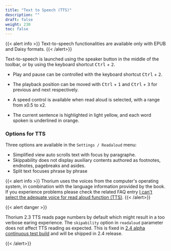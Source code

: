```yaml
---
title: "Text to Speech (TTS)"
description: ""
draft: false
weight: 230
toc: false
---
```


{{< alert info >}}
Text-to-speech functionalities are available only with EPUB and Daisy formats. 
{{< /alert>}}


Text-to-speech is launched using the speaker button in the middle of the toolbar, 
or by using the keyboard shortcut <kbd>Ctrl</kbd> + <kbd>2</kbd>.

* Play and pause can be controlled with the keyboard shortcut 
<kbd>Ctrl</kbd> + <kbd>2</kbd>.

* The playback position can be moved with <kbd>Ctrl</kbd> + <kbd>1</kbd> 
and <kbd>Ctrl</kbd> + <kbd>3</kbd> for previous and next respectively.

* A speed control is available when read aloud 
is selected, with a range from x0.5 to x2.

* The current sentence is highlighted in light yellow, and each word spoken is 
underlined in orange.

### Options for TTS
Three options are available in the `Settings / Readaloud` menu:
* Simplified view auto scrolls text with focus by paragraphe.
* Skippability does not display auxiliary contents authored as footnotes, endnotes, pagebreaks and asides. 
* Split text focuses phrase by phrase


{{< alert info >}}
Thorium uses the voices from the computer's operating system, in combination with the language information provided by the book. If you experience problems please check the related FAQ entry [I can't select the adequate voice for read aloud function (TTS)](/docs/400_resources/430_faq#TTSvoices).
{{< /alert>}}


{{< alert danger >}}

Thorium 2.3 TTS reads page numbers by default which might result in a too verbose earing experience. The `skipability` option in `readaloud` parameter does not affect TTS reading as expected. This is fixed in [2.4 alpha continuous test build](https://github.com/edrlab/thorium-reader/releases) and will be shipped in 2.4 release. 

{{< /alert>}}